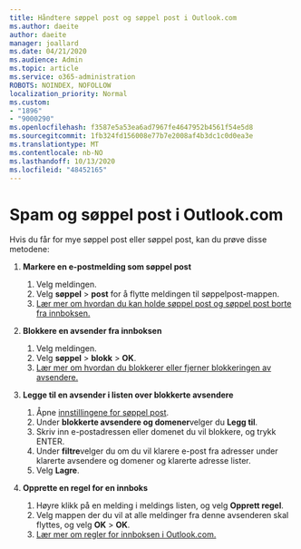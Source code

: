 ```yaml
---
title: Håndtere søppel post og søppel post i Outlook.com
ms.author: daeite
author: daeite
manager: joallard
ms.date: 04/21/2020
ms.audience: Admin
ms.topic: article
ms.service: o365-administration
ROBOTS: NOINDEX, NOFOLLOW
localization_priority: Normal
ms.custom:
- "1896"
- "9000290"
ms.openlocfilehash: f3587e5a53ea6ad7967fe4647952b4561f54e5d8
ms.sourcegitcommit: 1fb324fd156008e77b7e2008af4b3dc1c0d0ea3e
ms.translationtype: MT
ms.contentlocale: nb-NO
ms.lasthandoff: 10/13/2020
ms.locfileid: "48452165"
---
```

# <a name="spam-and-junk-email-in-outlookcom"></a>Spam og søppel post i Outlook.com

Hvis du får for mye søppel post eller søppel post, kan du prøve disse metodene:

1. **Markere en e-postmelding som søppel post**
    1. Velg meldingen.
    1. Velg **søppel**  >  **post** for å flytte meldingen til søppelpost-mappen.
    1. [Lær mer om hvordan du kan holde søppel post og søppel post borte fra innboksen.](https://support.office.com/article/a3ece97b-82f8-4a5e-9ac3-e92fa6427ae4?wt.mc_id=Office_Outlook_com_Alchemy)

1. **Blokkere en avsender fra innboksen**
    1. Velg meldingen.
    1. Velg **søppel**  >  **blokk**  >  **OK**.
    1. [Lær mer om hvordan du blokkerer eller fjerner blokkeringen av avsendere.](https://support.office.com/article/afba1c94-77bb-4f50-8b85-057cf52f4d5e?wt.mc_id=Office_Outlook_com_Alchemy)

1. **Legge til en avsender i listen over blokkerte avsendere**
    1. Åpne [innstillingene for søppel post](https://outlook.live.com/mail/options/mail/junkEmail/blockedSendersAndDomainsV2).
    1. Under **blokkerte avsendere og domener**velger du **Legg til**.
    1. Skriv inn e-postadressen eller domenet du vil blokkere, og trykk ENTER.
    1. Under **filtre**velger du om du vil klarere e-post fra adresser under klarerte avsendere og domener og klarerte adresse lister.
    1. Velg **Lagre**.

1. **Opprette en regel for en innboks**
    1. Høyre klikk på en melding i meldings listen, og velg **Opprett regel**.
    1. Velg mappen der du vil at alle meldinger fra denne avsenderen skal flyttes, og velg **OK**  >  **OK**.
    1. [Lær mer om regler for innboksen i Outlook.com.](https://support.office.com/article/4b094371-a5d7-49bd-8b1b-4e4896a7cc5d?wt.mc_id=Office_Outlook_com_Alchemy)
